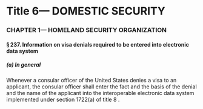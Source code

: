 
# Title 6— DOMESTIC SECURITY
### CHAPTER 1— HOMELAND SECURITY ORGANIZATION
#### § 237. Information on visa denials required to be entered into electronic data system
##### (a) In general

Whenever a consular officer of the United States denies a visa to an applicant, the consular officer shall enter the fact and the basis of the denial and the name of the applicant into the interoperable electronic data system implemented under section 1722(a) of title 8 .
